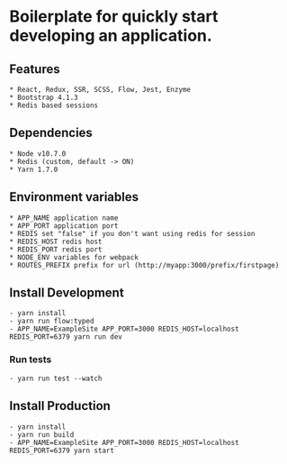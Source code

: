 # Boilerplate for quickly start developing an application.

## Features

```
* React, Redux, SSR, SCSS, Flow, Jest, Enzyme
* Bootstrap 4.1.3
* Redis based sessions
```

## Dependencies

```
* Node v10.7.0
* Redis (custom, default -> ON)
* Yarn 1.7.0
```

## Environment variables

```
* APP_NAME application name
* APP_PORT application port
* REDIS set "false" if you don't want using redis for session
* REDIS_HOST redis host
* REDIS_PORT redis port
* NODE_ENV variables for webpack
* ROUTES_PREFIX prefix for url (http://myapp:3000/prefix/firstpage)
```

## Install Development

```
- yarn install
- yarn run flow:typed
- APP_NAME=ExampleSite APP_PORT=3000 REDIS_HOST=localhost REDIS_PORT=6379 yarn run dev
```

### Run tests

```
- yarn run test --watch
```

## Install Production

```
- yarn install
- yarn run build
- APP_NAME=ExampleSite APP_PORT=3000 REDIS_HOST=localhost REDIS_PORT=6379 yarn start
```
